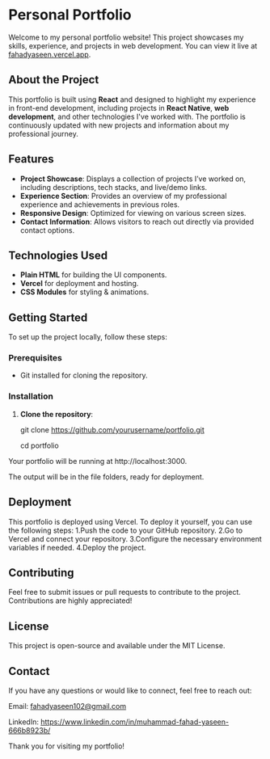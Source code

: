 # Personal Portfolio

Welcome to my personal portfolio website! This project showcases my skills, experience, and projects in web development. You can view it live at [fahadyaseen.vercel.app](https://fahadyaseen.vercel.app/).

## About the Project

This portfolio is built using **React** and designed to highlight my experience in front-end development, including projects in **React Native**, **web development**, and other technologies I've worked with. The portfolio is continuously updated with new projects and information about my professional journey.

## Features

- **Project Showcase**: Displays a collection of projects I’ve worked on, including descriptions, tech stacks, and live/demo links.
- **Experience Section**: Provides an overview of my professional experience and achievements in previous roles.
- **Responsive Design**: Optimized for viewing on various screen sizes.
- **Contact Information**: Allows visitors to reach out directly via provided contact options.

## Technologies Used

- **Plain HTML** for building the UI components.
- **Vercel** for deployment and hosting.
- **CSS Modules** for styling & animations.

## Getting Started

To set up the project locally, follow these steps:

### Prerequisites

- Git installed for cloning the repository.

### Installation

1. **Clone the repository**:

   git clone https://github.com/yourusername/portfolio.git

   cd portfolio

Your portfolio will be running at http://localhost:3000.

The output will be in the file folders, ready for deployment.

## Deployment

This portfolio is deployed using Vercel. To deploy it yourself, you can use the following steps:
1.Push the code to your GitHub repository.
2.Go to Vercel and connect your repository.
3.Configure the necessary environment variables if needed.
4.Deploy the project.

## Contributing
Feel free to submit issues or pull requests to contribute to the project. Contributions are highly appreciated!

## License
This project is open-source and available under the MIT License.

## Contact
If you have any questions or would like to connect, feel free to reach out:

Email: fahadyaseen102@gmail.com

LinkedIn: https://www.linkedin.com/in/muhammad-fahad-yaseen-666b8923b/

Thank you for visiting my portfolio!
